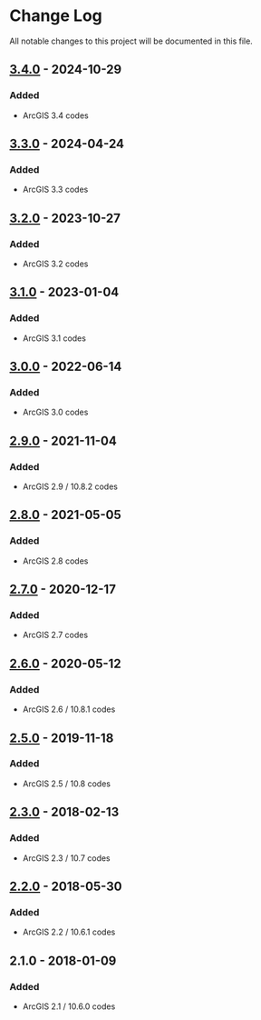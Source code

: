 # Change Log
All notable changes to this project will be documented in this file.

## [3.4.0] - 2024-10-29

### Added

* ArcGIS 3.4 codes

## [3.3.0] - 2024-04-24

### Added

* ArcGIS 3.3 codes


## [3.2.0] - 2023-10-27

### Added

* ArcGIS 3.2 codes

## [3.1.0] - 2023-01-04

### Added

* ArcGIS 3.1 codes

## [3.0.0] - 2022-06-14

### Added

* ArcGIS 3.0 codes

## [2.9.0] - 2021-11-04

### Added

* ArcGIS 2.9 / 10.8.2 codes

## [2.8.0] - 2021-05-05

### Added

* ArcGIS 2.8 codes

## [2.7.0] - 2020-12-17

### Added

* ArcGIS 2.7 codes

## [2.6.0] - 2020-05-12

### Added

* ArcGIS 2.6 / 10.8.1 codes

## [2.5.0] - 2019-11-18

### Added

* ArcGIS 2.5 / 10.8 codes

## [2.3.0] - 2018-02-13

### Added

* ArcGIS 2.3 / 10.7 codes

## [2.2.0] - 2018-05-30

### Added

* ArcGIS 2.2 / 10.6.1 codes

## 2.1.0 - 2018-01-09

### Added

* ArcGIS 2.1 / 10.6.0 codes

[3.4.0]: https://github.com/Esri/projection-engine-db-doc/compare/v3.3.0...v3.4.0
[3.3.0]: https://github.com/Esri/projection-engine-db-doc/compare/v3.2.0...v3.3.0
[3.2.0]: https://github.com/Esri/projection-engine-db-doc/compare/v3.1.0...v3.2.0
[3.1.0]: https://github.com/Esri/projection-engine-db-doc/compare/v3.0.0...v3.1.0
[3.0.0]: https://github.com/Esri/projection-engine-db-doc/compare/v2.9.0...v3.0.0
[2.9.0]: https://github.com/Esri/projection-engine-db-doc/compare/v2.8.0...v2.9.0
[2.8.0]: https://github.com/Esri/projection-engine-db-doc/compare/v2.7.0...v2.8.0
[2.7.0]: https://github.com/Esri/projection-engine-db-doc/compare/v2.6.0...v2.7.0
[2.6.0]: https://github.com/Esri/projection-engine-db-doc/compare/v2.5.0...v2.6.0
[2.5.0]: https://github.com/Esri/projection-engine-db-doc/compare/v2.3.0...v2.5.0
[2.3.0]: https://github.com/Esri/projection-engine-db-doc/compare/v2.2.0...v2.3.0
[2.2.0]: https://github.com/Esri/projection-engine-db-doc/compare/v2.1.0...v2.2.0
